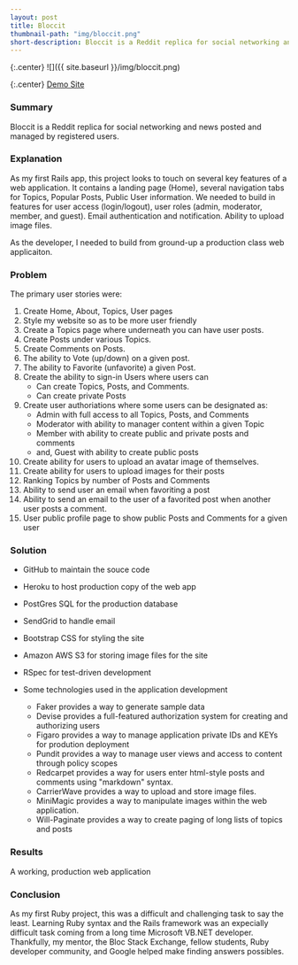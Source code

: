```yaml
---
layout: post
title: Bloccit
thumbnail-path: "img/bloccit.png"
short-description: Bloccit is a Reddit replica for social networking and news posted and managed by registered users.
---
```


{:.center}
![]({{ site.baseurl }}/img/bloccit.png)

{:.center}
<a class="btn btn-default" href="http://bloccit-noel123iamme.heroku.com" target="_blank">Demo Site <span class="glyphicon glyphicon-chevron-right"></span></a>


### Summary

Bloccit is a Reddit replica for social networking and news posted and managed by registered users.

### Explanation

As my first Rails app, this project looks to touch on several key features of a web application.  It contains a landing page (Home), several navigation tabs for Topics, Popular Posts, Public User information.  We needed to build in features for user access (login/logout), user roles (admin, moderator, member, and guest).  Email authentication and notification.  Ability to upload image files. 

As the developer, I needed to build from ground-up a production class web applicaiton.

### Problem

The primary user stories were:

<ol>
  <li>Create Home, About, Topics, User pages</li>
  <li>Style my website so as to be more user friendly</li>
  <li>Create a Topics page where underneath you can have user posts.</li>
  <li>Create Posts under various Topics.</li>
  <li>Create Comments on Posts.</li>
  <li>The ability to Vote (up/down) on a given post.</li>
  <li>The ability to Favorite (unfavorite) a given Post.</li>
  <li>Create the ability to sign-in Users where users can  
    <ul>
      <li>Can create Topics, Posts, and Comments.</li>
      <li>Can create private Posts</li>
    </ul>
  </li>
  <li>Create user authoriations where some users can be designated as:
    <ul>
      <li>Admin with full access to all Topics, Posts, and Comments</li>
      <li>Moderator with ability to manager content within a given Topic</li>
      <li>Member with ability to create public and private posts and comments</li>
      <li>and, Guest with ability to create public posts</li>
    </ul>
  </li>
  <li>Create ability for users to upload an avatar image of themselves.</li>
  <li>Create ability for users to upload images for their posts</li>
  <li>Ranking Topics by number of Posts and Comments</li>
  <li>Ability to send user an email when favoriting a post</li>
  <li>Ability to send an email to the user of a favorited post when another user posts a comment.</li>
  <li>User public profile page to show public Posts and Comments for a given user</li>
</ol>


### Solution

* GitHub to maintain the souce code
* Heroku to host production copy of the web app
* PostGres SQL for the production database
* SendGrid to handle email
* Bootstrap CSS for styling the site
* Amazon AWS S3 for storing image files for the site
* RSpec for test-driven development

* Some technologies used in the application development
  - Faker provides a way to generate sample data
  - Devise provides a full-featured authorization system for creating and authorizing users
  - Figaro provides a way to manage application private IDs and KEYs for prodution deployment
  - Pundit provides a way to manage user views and access to content through policy scopes
  - Redcarpet provides a way for users enter html-style posts and comments using "markdown" syntax.
  - CarrierWave provides a way to upload and store image files.
  - MiniMagic provides a way to manipulate images within the web application.
  - Will-Paginate provides a way to create paging of long lists of topics and posts

### Results

A working, production web application

### Conclusion

As my first Ruby project, this was a difficult and challenging task to say the least.  Learning Ruby syntax and the Rails framework was an expecially difficult task coming from a long time Microsoft VB.NET developer.  Thankfully, my mentor, the Bloc Stack Exchange, fellow students, Ruby developer community, and Google helped make finding answers possibles.